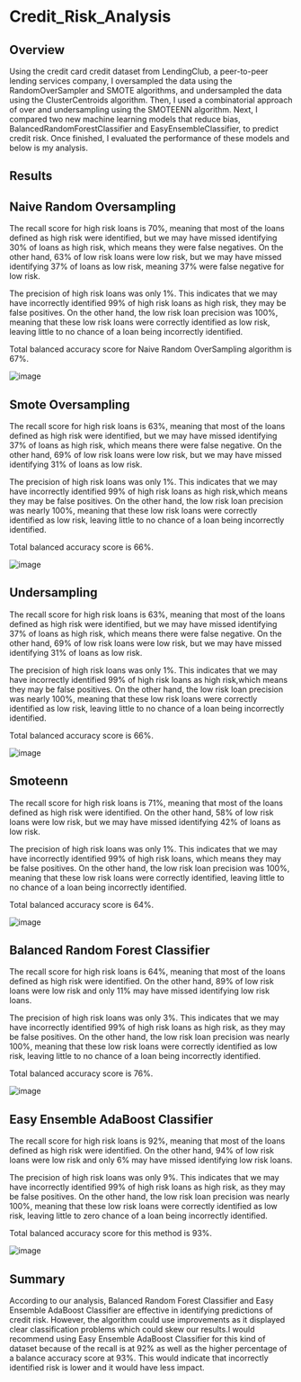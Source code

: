 # Credit_Risk_Analysis
## Overview
Using the credit card credit dataset from LendingClub, a peer-to-peer lending services company, I oversampled the data using the RandomOverSampler and SMOTE algorithms, and undersampled the data using the ClusterCentroids algorithm. Then, I used a combinatorial approach of over and undersampling using the SMOTEENN algorithm. Next, I compared two new machine learning models that reduce bias, BalancedRandomForestClassifier and EasyEnsembleClassifier, to predict credit risk. Once finished, I evaluated the performance of these models and below is my analysis. 

## Results

## Naive Random Oversampling
The recall score for high risk loans is 70%, meaning that most of the loans defined as high risk were identified, but we may have missed identifying 30% of loans as high risk, which means they were false negatives. On the other hand, 63% of low risk loans were low risk, but we may have missed identifying 37% of loans as low risk, meaning 37% were false negative for low risk.

The precision of high risk loans was only 1%. This indicates that we may have incorrectly identified 99% of high risk loans as high risk, they may be false positives. On the other hand, the low risk loan precision was 100%, meaning that these low risk loans were correctly identified as low risk, leaving little to no chance of a loan being incorrectly identified.

Total balanced accuracy score for Naive Random OverSampling algorithm is 67%.

![image](https://user-images.githubusercontent.com/85076259/136495297-3fb6ad27-9c8e-409a-a694-cd3823fdacfb.png)

## Smote Oversampling
The recall score for high risk loans is 63%, meaning that most of the loans defined as high risk were identified, but we may have missed identifying 37% of loans as high risk, which means there were false negative. On the other hand, 69% of low risk loans were low risk, but we may have missed identifying 31% of loans as low risk.

The precision of high risk loans was only 1%. This indicates that we may have incorrectly identified 99% of high risk loans as high risk,which means they may be false positives. On the other hand, the low risk loan precision was nearly 100%, meaning that these low risk loans were correctly identified as low risk, leaving little to no chance of a loan being incorrectly identified.

Total balanced accuracy score is 66%.

![image](https://user-images.githubusercontent.com/85076259/136496860-2ae00a20-be6f-4176-a48e-eafa7366f09a.png)
## Undersampling
The recall score for high risk loans is 63%, meaning that most of the loans defined as high risk were identified, but we may have missed identifying 37% of loans as high risk, which means there were false negative. On the other hand, 69% of low risk loans were low risk, but we may have missed identifying 31% of loans as low risk.

The precision of high risk loans was only 1%. This indicates that we may have incorrectly identified 99% of high risk loans as high risk,which means they may be false positives. On the other hand, the low risk loan precision was nearly 100%, meaning that these low risk loans were correctly identified as low risk, leaving little to no chance of a loan being incorrectly identified.

Total balanced accuracy score is 66%.

![image](https://user-images.githubusercontent.com/85076259/136497222-c156c6de-98f3-4e6d-9e30-91223c2c231b.png)
 ## Smoteenn
The recall score for high risk loans is 71%, meaning that most of the loans defined as high risk were identified. On the other hand, 58% of low risk loans were low risk, but we may have missed identifying 42% of loans as low risk.

The precision of high risk loans was only 1%. This indicates that we may have incorrectly identified 99% of high risk loans, which means they may be false positives. On the other hand, the low risk loan precision was 100%, meaning that these low risk loans were correctly identified, leaving little to no chance of a loan being incorrectly identified. 

Total balanced accuracy score is 64%.

 ![image](https://user-images.githubusercontent.com/85076259/136498079-305bbb52-cf53-43e2-96d1-da9e479e84c6.png)
## Balanced Random Forest Classifier 
The recall score for high risk loans is 64%, meaning that most of the loans defined as high risk were identified. On the other hand, 89% of low risk loans were low risk and only 11% may have missed identifying low risk loans.

The precision of high risk loans was only 3%. This indicates that we may have incorrectly identified 99% of high risk loans as high risk, as they may be false positives. On the other hand, the low risk loan precision was nearly 100%, meaning that these low risk loans were correctly identified as low risk, leaving little to no chance of a loan being incorrectly identified. 

Total balanced accuracy score is 76%.

![image](https://user-images.githubusercontent.com/85076259/136498341-6084cd6f-c7a0-4346-9f6b-290037c61040.png)

## Easy Ensemble AdaBoost Classifier
The recall score for high risk loans is 92%, meaning that most of the loans defined as high risk were identified. On the other hand, 94% of low risk loans were low risk and only 6% may have missed identifying low risk loans. 

The precision of high risk loans was only 9%. This indicates that we may have incorrectly identified 99% of high risk loans as high risk, as they may be false positives. On the other hand, the low risk loan precision was nearly 100%, meaning that these low risk loans were correctly identified as low risk, leaving little to zero chance of a loan being incorrectly identified.

Total balanced accuracy score for this method is 93%. 

![image](https://user-images.githubusercontent.com/85076259/136498629-c4ebd63f-fa0d-471b-bbfe-3622d573e6c5.png)

## Summary
According to our analysis, Balanced Random Forest Classifier and Easy Ensemble AdaBoost Classifier are effective in identifying predictions of credit risk. However, the algorithm could use improvements as it displayed clear classification problems which could skew our results.I would recommend using Easy Ensemble AdaBoost Classifier for this kind of dataset because of the recall is at 92% as well as the higher percentage of a balance accuracy score at 93%. This would indicate that incorrectly identified risk is lower and it would have less impact.
